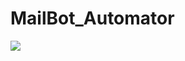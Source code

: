 # MailBot_Automator

<img src="https://www.shutterstock.com/image-vector/chat-bot-icon-virtual-smart-600nw-2478937555.jpg"/>
